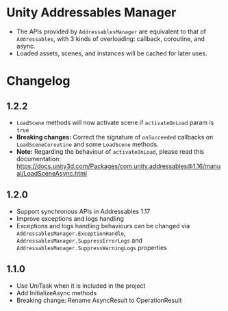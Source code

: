 # Unity Addressables Manager

- The APIs provided by `AddressablesManager` are equivalent to that of `Addressables`, with 3 kinds of overloading: callback, coroutine, and async.
- Loaded assets, scenes, and instances will be cached for later uses.

# Changelog

## 1.2.2

- `LoadScene` methods will now activate scene if `activateOnLoad` param is `true`
- **Breaking changes:** Correct the signature of `onSucceeded` callbacks on `LoadSceneCoroutine` and some `LoadScene` methods.
- **Note:** Regarding the behaviour of `activateOnLoad`, please read this documentation:
https://docs.unity3d.com/Packages/com.unity.addressables@1.16/manual/LoadSceneAsync.html


## 1.2.0

- Support synchronous APIs in Addressables 1.17
- Improve exceptions and logs handling
- Exceptions and logs handling behaviours can be changed via `AddressablesManager.ExceptionHandle`, `AddressablesManager.SuppressErrorLogs` and `AddressablesManager.SuppressWarningLogs` properties

## 1.1.0

- Use UniTask when it is included in the project
- Add InitializeAsync methods
- Breaking change: Rename AsyncResult<T> to OperationResult<T>